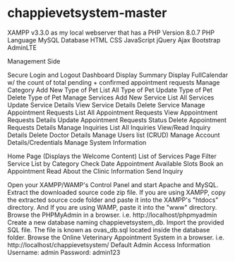 # chappievetsystem-master
XAMPP v3.3.0 as my local webserver that has a PHP Version 8.0.7
PHP Language
MySQL Database
HTML
CSS
JavaScript
jQuery
Ajax
Bootstrap
AdminLTE

Management Side

Secure Login and Logout
Dashboard
Display Summary
Display FullCalendar w/ the count of total pending + confirmed appointment requests
Manage Category
Add New Type of Pet
List All Type of Pet
Update Type of Pet
Delete Type of Pet
Manage Services
Add New Service
List All Services
Update Service Details
View Service Details
Delete Service
Manage Appointment Requests
List All Appointment Requests
View Appointment Requests Details
Update Appointment Requests Status
Delete Appointment Requests Details
Manage Inquiries
List All Inquiries
View/Read Inquiry Details
Delete Doctor Details
Manage Users list (CRUD)
Manage Account Details/Credentials
Manage System Information

Home Page (Displays the Welcome Content)
List of Services Page
Filter Service List by Category
Check Date Appointment Available Slots
Book an Appointment
Read About the Clinic Information
Send Inquiry

Open your XAMPP/WAMP's Control Panel and start Apache and MySQL.
Extract the downloaded source code zip file.
If you are using XAMPP, copy the extracted source code folder and paste it into the XAMPP's "htdocs" directory. And If you are using WAMP, paste it into the "www" directory.
Browse the PHPMyAdmin in a browser. i.e. http://localhost/phpmyadmin
Create a new database naming chappievetsystem_db.
Import the provided SQL file. The file is known as ovas_db.sql located inside the database folder.
Browse the Online Veterinary Appointment System in a browser. i.e. http://localhost/chappievetsystem/
Default Admin Access Information
Username: admin
Password: admin123
